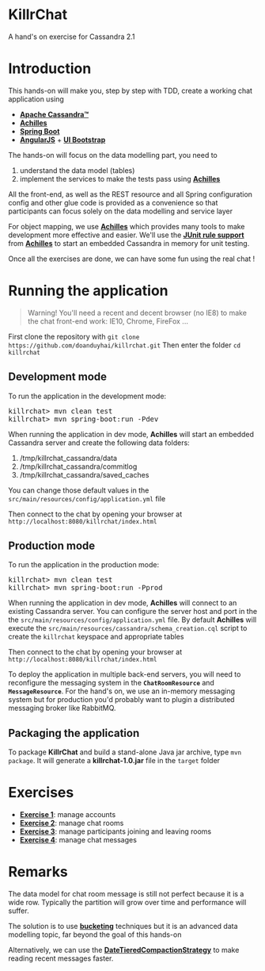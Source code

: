 KillrChat
====================

A hand's on exercise for Cassandra 2.1


# Introduction

This hands-on will make you, step by step with TDD, create a working chat application using

* **[Apache Cassandra™]**
* **[Achilles]**
* **[Spring Boot]**
* **[AngularJS]** + **[UI Bootstrap]**

The hands-on will focus on the data modelling part, you need to

1. understand the data model (tables)
2. implement the services to make the tests pass using **[Achilles]**

All the front-end, as well as the REST resource and all Spring configuration config and other glue code is provided as a convenience so that participants can focus solely on the data modelling and service layer

For object mapping, we use **[Achilles]** which provides many tools to make development more effective and easier. We'll use the **[JUnit rule support]** from **[Achilles]** to start an embedded Cassandra in memory for unit testing.

Once all the exercises are done, we can have some fun using the real chat !

# Running the application

> Warning! You'll need a recent and decent browser (no IE8) to make the chat front-end work:
  IE10, Chrome, FireFox ...

First clone the repository with `git clone https://github.com/doanduyhai/killrchat.git`
Then enter the folder `cd killrchat`

## Development mode

To run the application in the development mode:

<pre>
killrchat&gt; mvn clean test
killrchat&gt; mvn spring-boot:run -Pdev
</pre>

When running the application in dev mode, **Achilles** will start an embedded Cassandra server and create
the following data folders:

1. /tmp/killrchat_cassandra/data
2. /tmp/killrchat_cassandra/commitlog
3. /tmp/killrchat_cassandra/saved_caches

You can change those default values in the `src/main/resources/config/application.yml` file


Then connect to the chat by opening your browser at `http://localhost:8080/killrchat/index.html`

## Production mode

To run the application in the production mode:

<pre>
killrchat&gt; mvn clean test
killrchat&gt; mvn spring-boot:run -Pprod
</pre>

When running the application in dev mode, **Achilles** will connect to an existing Cassandra server. You can
configure the server host and port in the the `src/main/resources/config/application.yml` file.
By default **Achilles** will execute the `src/main/resources/cassandra/schema_creation.cql` script to create the
`killrchat` keyspace and appropriate tables

Then connect to the chat by opening your browser at `http://localhost:8080/killrchat/index.html`

To deploy the application in multiple back-end servers, you will need to reconfigure the messaging system in the
**`ChatRoomResource`** and **`MessageResource`**. For the hand's on, we use an in-memory messaging system but for
production you'd probably want to plugin a distributed messaging broker like RabbitMQ.

## Packaging the application

 To package **KillrChat** and build a stand-alone Java jar archive, type `mvn package`. It will generate
a **killrchat-1.0.jar** file in the `target` folder

# Exercises

* **[Exercise 1](Exercise1.md)**: manage accounts
* **[Exercise 2](Exercise2.md)**: manage chat rooms
* **[Exercise 3](Exercise3.md)**: manage participants joining and leaving rooms
* **[Exercise 4](Exercise4.md)**: manage chat messages

# Remarks

The data model for chat room message is still not perfect because it is a wide row. Typically the partition will grow over time and performance will suffer.

The solution is to use **[bucketing]** techniques but it is an advanced data modelling topic, far beyond the goal of this hands-on

Alternatively, we can use the **[DateTieredCompactionStrategy]** to make reading recent messages faster.

[Apache Cassandra™]: http://planetcassandra.org/cassandra/
[Achilles]: http://www.achilles.io
[JUnit rule support]: https://github.com/doanduyhai/Achilles/wiki/Unit-testing#usage
[Spring Boot]: http://projects.spring.io/spring-boot/
[AngularJS]: https://angularjs.org/
[UI Bootstrap]: http://angular-ui.github.io/bootstrap/
[Postman]: http://www.getpostman.com/
[DevCenter]: http://planetcassandra.org/devcenter/
[Datastax]: http://www.datastax.com
[bucketing]: http://www.datastax.com/dev/blog/advanced-time-series-with-cassandra
[DateTieredCompactionStrategy]: http://www.datastax.com/dev/blog/datetieredcompactionstrategy
